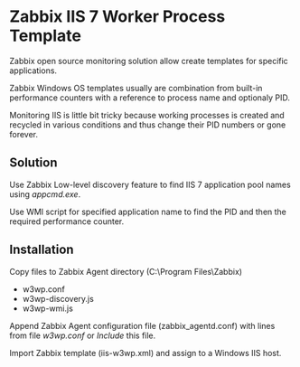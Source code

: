 Zabbix IIS 7 Worker Process Template
====================================

Zabbix open source monitoring solution allow create templates for specific applications.

Zabbix Windows OS templates usually are combination from built-in performance counters
with a reference to process name and optionaly PID.

Monitoring IIS is little bit tricky because working processes is created and recycled in
various conditions and thus change their PID numbers or gone forever.

Solution
--------

Use Zabbix Low-level discovery feature to find IIS 7 application pool names using *appcmd.exe*.

Use WMI script for specified application name to find the PID and then the required performance counter.

Installation
------------

Copy files to Zabbix Agent directory (C:\Program Files\Zabbix\)

  *   w3wp.conf
  *   w3wp-discovery.js
  *   w3wp-wmi.js

Append Zabbix Agent configuration file (zabbix_agentd.conf) with lines from file *w3wp.conf*
or *Include* this file.

Import Zabbix template (iis-w3wp.xml) and assign to a Windows IIS host.



